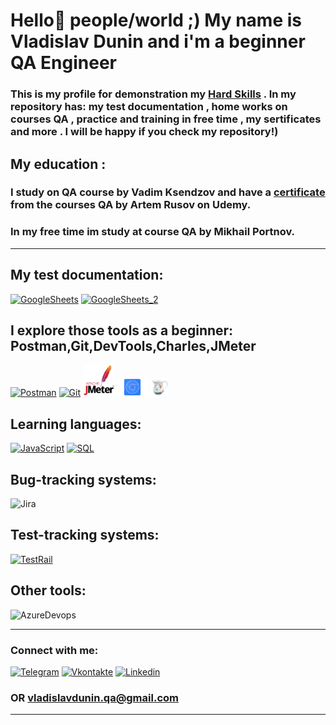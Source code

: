 # Hello👋 people/world ;) My name is Vladislav Dunin and i'm a beginner QA Engineer
### This is my profile for demonstration my [Hard Skills](https://github.com/VladislavDunin/My-testing-practice-checklists-bug-reports-and-home-work-) . In my repository has: my test documentation , home works on courses QA  , practice and training in free time , my sertificates and more . I will be happy if you check my repository!)
## My education : 
### I study on QA course by Vadim Ksendzov and  have a [certificate](https://github.com/VladislavDunin/My-testing-practice-checklists-bug-reports-and-home-work-/blob/main/Sertificates/%D0%A2%D0%B5%D1%81%D1%82%D0%B8%D1%80%D0%BE%D0%B2%D1%89%D0%B8%D0%BA%20%D1%81%20%D0%BD%D1%83%D0%BB%D1%8F.%20Web%2C%20Mobile%2C%20Postman%2C%20SQL%2C%20Git%2C%20Bash.pdf) from the courses QA by Artem Rusov on Udemy.
### In my free time im study at course QA by Mikhail Portnov.
-------------------------------------------------
## **My test documentation:**
[![GoogleSheets](https://img.shields.io/badge/-Checklists+bug_reports-090909?style=for-the-badge&logo=GoogleSheets)](https://drive.google.com/drive/folders/1AjG6qMTcGRlQA_n82bzTIOfA3e9qLPQp)
[![GoogleSheets_2](https://img.shields.io/badge/-bug_reports-090909?style=for-the-badge&logo=GoogleSheets)](https://drive.google.com/drive/folders/1ccDu6rw5ryOKYIzTbJBDBtEuOUvGkDYg)


##  **I explore those tools as a beginner:** Postman,Git,DevTools,Charles,JMeter
[![Postman](https://img.shields.io/badge/-Postman-090909?style=for-the-badge&logo=Postman)](https://github.com/VladislavDunin/My-testing-practice-checklists-bug-reports-and-home-work-/tree/main/POSTMAN)
[![Git](https://img.shields.io/badge/-Git-090909?style=for-the-badge&logo=Git)](https://github.com/VladislavDunin/My-testing-practice-checklists-bug-reports-and-home-work-/tree/main/Terminal%20home%20work%20and%20practice)
[<img src = "https://github.com/VladislavDunin/VladislavDunin/blob/main/jmeter_square.svg" width = "50" height = "50" />](https://github.com/VladislavDunin/My-testing-practice-checklists-bug-reports-and-home-work-/tree/main/JMeter)
<img  src = "https://github.com/VladislavDunin/VladislavDunin/blob/main/chrome-devtools-16x9_720%20(1).png" width = "50" />
<img  src = "https://github.com/VladislavDunin/VladislavDunin/blob/main/41327135-e4bf090c-6eca-11e8-9b76-032e8e2b0707.png" width = "28" />


## **Learning languages:**
[![JavaScript](https://img.shields.io/badge/-JavaScript-090909?style=for-the-badge&logo=JavaScript)](https://github.com/VladislavDunin/My-testing-practice-checklists-bug-reports-and-home-work-/tree/main/JavaScript%20homework%20and%20practice) 
[![SQL](https://img.shields.io/badge/-SQL-090909?style=for-the-badge&logo=MySQL)]()

## **Bug-tracking systems:**
![Jira](https://img.shields.io/badge/-Jira-090909?style=for-the-badge&logo=Jira)



## **Test-tracking systems:**
[![TestRail](https://img.shields.io/badge/-TestRail-090909?style=for-the-badge&logo=TestRail)]()

## Other tools:
![AzureDevops](https://img.shields.io/badge/-AzureDevops-090909?style=for-the-badge&logo=AzureDevops)

---------------------
### **Connect with me:**
[![Telegram](https://img.shields.io/badge/-Telegram-090909?style=for-the-badge&logo=Telegram)](https://t.me/VladislavDunin)
[![Vkontakte](https://img.shields.io/badge/-VKontakte-090909?style=for-the-badge&logo=VK)](https://vk.com/alfameister)
[![Linkedin](https://img.shields.io/badge/-Linkedin-090909?style=for-the-badge&logo=Linkedin)](https://www.linkedin.com/in/vladislav-dunin-520696236/)
### OR vladislavdunin.qa@gmail.com
 ---------------------------------
